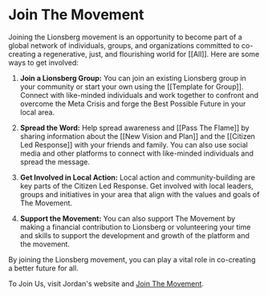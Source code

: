 # Join The Movement

Joining the Lionsberg movement is an opportunity to become part of a global network of individuals, groups, and organizations committed to co-creating a regenerative, just, and flourishing world for [[All]]. Here are some ways to get involved:

1.  **Join a Lionsberg Group:** You can join an existing Lionsberg group in your community or start your own using the [[Template for Group]]. Connect with like-minded individuals and work together to confront and overcome the Meta Crisis and forge the Best Possible Future in your local area.
    
2.  **Spread the Word:** Help spread awareness and [[Pass The Flame]] by sharing information about the [[New Vision and Plan]] and the [[Citizen Led Response]] with your friends and family. You can also use social media and other platforms to connect with like-minded individuals and spread the message.
    
3.  **Get Involved in Local Action:** Local action and community-building are key parts of the Citizen Led Response. Get involved with local leaders, groups and initiatives in your area that align with the values and goals of The Movement. 
    
4.  **Support the Movement:** You can also support The Movement by making a financial contribution to Lionsberg or volunteering your time and skills to support the development and growth of the platform and the movement.
    

By joining the Lionsberg movement, you can play a vital role in co-creating a better future for all.

To Join Us, visit Jordan's website and [Join The Movement](https://jordannicholas.org/join_the_movement). 